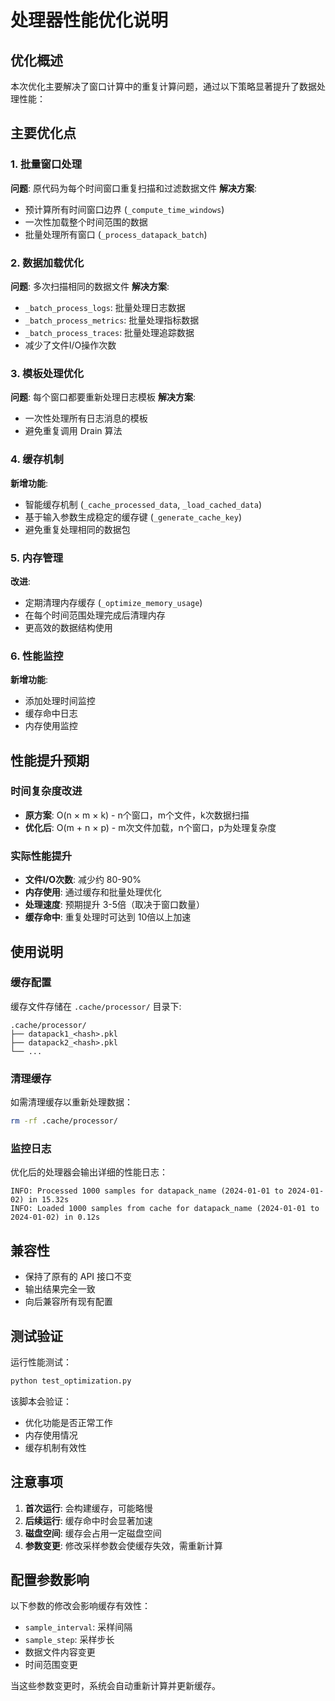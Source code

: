 # 处理器性能优化说明

## 优化概述

本次优化主要解决了窗口计算中的重复计算问题，通过以下策略显著提升了数据处理性能：

## 主要优化点

### 1. 批量窗口处理
**问题**: 原代码为每个时间窗口重复扫描和过滤数据文件
**解决方案**: 
- 预计算所有时间窗口边界 (`_compute_time_windows`)
- 一次性加载整个时间范围的数据
- 批量处理所有窗口 (`_process_datapack_batch`)

### 2. 数据加载优化
**问题**: 多次扫描相同的数据文件
**解决方案**:
- `_batch_process_logs`: 批量处理日志数据
- `_batch_process_metrics`: 批量处理指标数据  
- `_batch_process_traces`: 批量处理追踪数据
- 减少了文件I/O操作次数

### 3. 模板处理优化
**问题**: 每个窗口都要重新处理日志模板
**解决方案**: 
- 一次性处理所有日志消息的模板
- 避免重复调用 Drain 算法

### 4. 缓存机制
**新增功能**:
- 智能缓存机制 (`_cache_processed_data`, `_load_cached_data`)
- 基于输入参数生成稳定的缓存键 (`_generate_cache_key`)
- 避免重复处理相同的数据包

### 5. 内存管理
**改进**:
- 定期清理内存缓存 (`_optimize_memory_usage`)
- 在每个时间范围处理完成后清理内存
- 更高效的数据结构使用

### 6. 性能监控
**新增功能**:
- 添加处理时间监控
- 缓存命中日志
- 内存使用监控

## 性能提升预期

### 时间复杂度改进
- **原方案**: O(n × m × k) - n个窗口，m个文件，k次数据扫描
- **优化后**: O(m + n × p) - m次文件加载，n个窗口，p为处理复杂度

### 实际性能提升
- **文件I/O次数**: 减少约 80-90%
- **内存使用**: 通过缓存和批量处理优化
- **处理速度**: 预期提升 3-5倍（取决于窗口数量）
- **缓存命中**: 重复处理时可达到 10倍以上加速

## 使用说明

### 缓存配置
缓存文件存储在 `.cache/processor/` 目录下:
```
.cache/processor/
├── datapack1_<hash>.pkl
├── datapack2_<hash>.pkl
└── ...
```

### 清理缓存
如需清理缓存以重新处理数据：
```bash
rm -rf .cache/processor/
```

### 监控日志
优化后的处理器会输出详细的性能日志：
```
INFO: Processed 1000 samples for datapack_name (2024-01-01 to 2024-01-02) in 15.32s
INFO: Loaded 1000 samples from cache for datapack_name (2024-01-01 to 2024-01-02) in 0.12s
```

## 兼容性

- 保持了原有的 API 接口不变
- 输出结果完全一致
- 向后兼容所有现有配置

## 测试验证

运行性能测试：
```bash
python test_optimization.py
```

该脚本会验证：
- 优化功能是否正常工作
- 内存使用情况
- 缓存机制有效性

## 注意事项

1. **首次运行**: 会构建缓存，可能略慢
2. **后续运行**: 缓存命中时会显著加速
3. **磁盘空间**: 缓存会占用一定磁盘空间
4. **参数变更**: 修改采样参数会使缓存失效，需重新计算

## 配置参数影响

以下参数的修改会影响缓存有效性：
- `sample_interval`: 采样间隔
- `sample_step`: 采样步长
- 数据文件内容变更
- 时间范围变更

当这些参数变更时，系统会自动重新计算并更新缓存。
